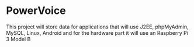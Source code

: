 # PowerVoice
This project will store data for applications that will use J2EE, phpMyAdmin, MySQL, Linux, Android and for the hardware part it will use an Raspberry Pi 3 Model B
